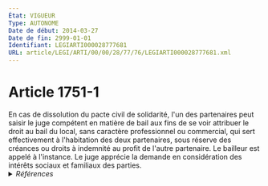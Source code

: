 ```yaml
---
État: VIGUEUR
Type: AUTONOME
Date de début: 2014-03-27
Date de fin: 2999-01-01
Identifiant: LEGIARTI000028777681
URL: article/LEGI/ARTI/00/00/28/77/76/LEGIARTI000028777681.xml
---
```


<h1>Article 1751-1</h1>

<div align="left">
  En cas de dissolution du pacte civil de solidarité, l'un des partenaires peut
  saisir le juge compétent en matière de bail aux fins de se voir attribuer le
  droit au bail du local, sans caractère professionnel ou commercial, qui sert
  effectivement à l'habitation des deux partenaires, sous réserve des créances
  ou droits à indemnité au profit de l'autre partenaire. Le bailleur est appelé
  à l'instance. Le juge apprécie la demande en considération des intérêts
  sociaux et familiaux des parties.<br />
</div>


<details>
  <summary><em>Références</em></summary>

  <h2>Articles faisant référence à l'article</h2>
  
  <ul>
    <li>
      <a href="https://legal.tricoteuses.fr//redirection/LEGIARTI000028775862?vers=git&vers=legifrance">LOI n° 2014-366 du 24 mars 2014 pour l'accès au logement et un urbanisme rénové - article 4 ENTIEREMENT_MODIF</a> CREE source
    </li>
  </ul>
  
  <h2>Références faites par l'article</h2>
  
  <ul>
    <li>
      2014-03-24 CREE cible <a href="https://legal.tricoteuses.fr//redirection/LEGIARTI000028775862?vers=git&vers=legifrance">LOI n° 2014-366 du 24 mars 2014 pour l'accès au logement et un urbanisme rénové - article 4 ENTIEREMENT_MODIF</a>
    </li>
  </ul>
</details>
